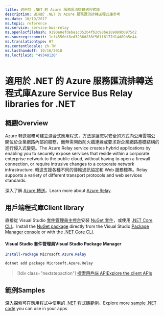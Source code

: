 ```yaml
---
title: 適用於 .NET 的 Azure 服務匯流排轉送程式庫
description: 適用於 .NET 的 Azure 服務匯流排轉送程式庫參考
ms.date: 10/19/2017
ms.topic: reference
ms.service: service-bus-relay
ms.openlocfilehash: 9190e8efdebe1c352b4fb2c98be189089b0975d2
ms.sourcegitcommit: 1cf4550df8ed3236d838f561f6177d14d89b5e44
ms.translationtype: HT
ms.contentlocale: zh-TW
ms.lasthandoff: 10/16/2018
ms.locfileid: "49348120"
---
```

# <a name="azure-service-bus-relay-libraries-for-net"></a><span data-ttu-id="d198a-103">適用於 .NET 的 Azure 服務匯流排轉送程式庫</span><span class="sxs-lookup"><span data-stu-id="d198a-103">Azure Service Bus Relay libraries for .NET</span></span>

## <a name="overview"></a><span data-ttu-id="d198a-104">概觀</span><span class="sxs-lookup"><span data-stu-id="d198a-104">Overview</span></span>

<span data-ttu-id="d198a-105">Azure 轉送服務可建立混合式應用程式，方法是讓您以安全的方式向公用雲端公開位於企業網路內部的服務，而無需開啟防火牆連線或要求對企業網路基礎結構的進行侵入式變更。</span><span class="sxs-lookup"><span data-stu-id="d198a-105">The Azure Relay service creates hybrid applications by enabling you to securely expose services that reside within a corporate enterprise network to the public cloud, without having to open a firewall connection, or require intrusive changes to a corporate network infrastructure.</span></span> <span data-ttu-id="d198a-106">轉送支援各種不同的傳輸通訊協定和 Web 服務標準。</span><span class="sxs-lookup"><span data-stu-id="d198a-106">Relay supports a variety of different transport protocols and web services standards.</span></span>
          
<span data-ttu-id="d198a-107">深入了解 [Azure 轉送](/azure/service-bus-relay/relay-what-is-it)。</span><span class="sxs-lookup"><span data-stu-id="d198a-107">Learn more about [Azure Relay](/azure/service-bus-relay/relay-what-is-it).</span></span>

## <a name="client-library"></a><span data-ttu-id="d198a-108">用戶端程式庫</span><span class="sxs-lookup"><span data-stu-id="d198a-108">Client library</span></span>

<span data-ttu-id="d198a-109">直接從 Visual Studio [套件管理員主控台][PackageManager]安裝 [NuGet 套件](https://www.nuget.org/packages/Microsoft.Azure.Relay)，或使用 [.NET Core CLI][DotNetCLI]。</span><span class="sxs-lookup"><span data-stu-id="d198a-109">Install the [NuGet package](https://www.nuget.org/packages/Microsoft.Azure.Relay) directly from the Visual Studio [Package Manager console][PackageManager] or with the [.NET Core CLI][DotNetCLI].</span></span>

#### <a name="visual-studio-package-manager"></a><span data-ttu-id="d198a-110">Visual Studio 套件管理員</span><span class="sxs-lookup"><span data-stu-id="d198a-110">Visual Studio Package Manager</span></span>

```powershell
Install-Package Microsoft.Azure.Relay
```

```bash
dotnet add package Microsoft.Azure.Relay
```

> [!div class="nextstepaction"]
> [<span data-ttu-id="d198a-111">探索用戶端 API</span><span class="sxs-lookup"><span data-stu-id="d198a-111">Explore the client APIs</span></span>](/dotnet/api/overview/azure/relay/client)

## <a name="samples"></a><span data-ttu-id="d198a-112">範例</span><span class="sxs-lookup"><span data-stu-id="d198a-112">Samples</span></span>

<span data-ttu-id="d198a-113">深入探索可在應用程式中使用的 [.NET 程式碼範例](https://azure.microsoft.com/resources/samples/?platform=dotnet)。</span><span class="sxs-lookup"><span data-stu-id="d198a-113">Explore more [sample .NET code](https://azure.microsoft.com/resources/samples/?platform=dotnet) you can use in your apps.</span></span>

[PackageManager]: https://docs.microsoft.com/nuget/tools/package-manager-console
[DotNetCLI]: https://docs.microsoft.com/dotnet/core/tools/dotnet-add-package